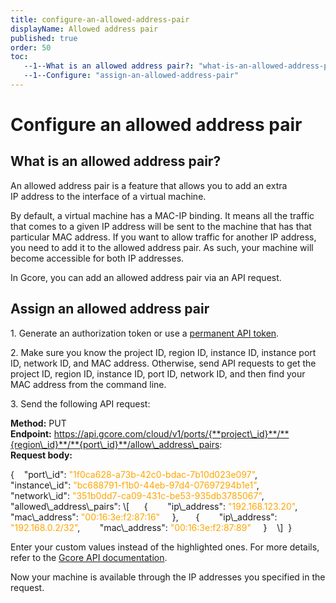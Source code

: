 ```yaml
---
title: configure-an-allowed-address-pair
displayName: Allowed address pair
published: true
order: 50
toc:
   --1--What is an allowed address pair?: "what-is-an-allowed-address-pair"
   --1--Configure: "assign-an-allowed-address-pair"
---
```

# Configure an allowed address pair

## What is an allowed address pair?

An allowed address pair is a feature that allows you to add an extra IP address to the interface of a virtual machine.

By default, a virtual machine has a MAC-IP binding. It means all the traffic that comes to a given IP address will be sent to the machine that has that particular MAC address. If you want to allow traffic for another IP address, you need to add it to the allowed address pair. As such, your machine will become accessible for both IP addresses.

In Gcore, you can add an allowed address pair via an API request.

## Assign an allowed address pair

1. Generate an authorization token or use a <a href="https://gcore.com/docs/account-settings/create-use-or-delete-a-permanent-api-token" target="_blank">permanent API token</a>.

2. Make sure you know the project ID, region ID, instance ID, instance port ID, network ID, and MAC address. Otherwise, send API requests to get the project ID, region ID, instance ID, port ID, network ID, and then find your MAC address from the command line.

3. Send the following API request:


**Method:** PUT  
**Endpoint:** https://api.gcore.com/cloud/v1/ports/{**project\_id}**/**{region\_id}**/**{port\_id}**/allow\_address\_pairs:  
**Request body:**

<code-block>
{   
  "port\_id": <span style="color: orange">"1f0ca628-a73b-42c0-bdac-7b10d023e097"</span>,   
  "instance\_id": <span style="color: orange">"bc688791-f1b0-44eb-97d4-07697294b1e1"</span>,   
  "network\_id": <span style="color: orange">"351b0dd7-ca09-431c-be53-935db3785067"</span>,   
  "allowed\_address\_pairs": \[   
    {   
      "ip\_address": <span style="color: orange">"192.168.123.20"</span>,   
      "mac\_address": <span style="color: orange">"00:16:3e:f2:87:16"</span>  
    },	   
    {   
      "ip\_address": <span style="color: orange">"192.168.0.2/32"</span>,   
      "mac\_address": <span style="color: orange">"00:16:3e:f2:87:89"</span>  
    }   
  \]   
} 
</code-block> 

Enter your custom values instead of the highlighted ones. For more details, refer to the <a href="https://apidocs.gcore.com/cloud" target="_blank">Gcore API documentation</a>.

Now your machine is available through the IP addresses you specified in the request.
